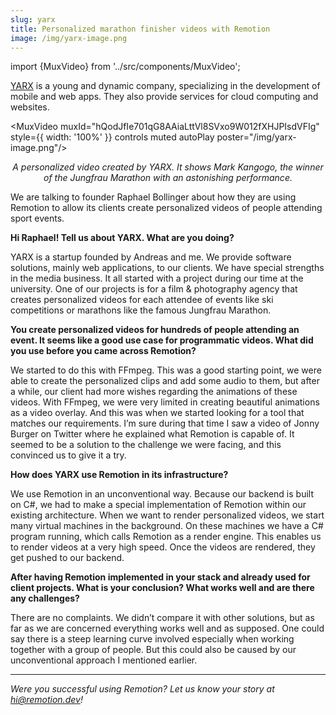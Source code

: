 ```yaml
---
slug: yarx
title: Personalized marathon finisher videos with Remotion
image: /img/yarx-image.png
---
```


import {MuxVideo} from '../src/components/MuxVideo';

[YARX](https://www.yarx.ch/start) is a young and dynamic company, specializing in the development of mobile and web apps. They also provide services for cloud computing and websites.

<MuxVideo muxId="hQodJfIe701qG8AAiaLttVl8SVxo9W012fXHJPIsdVFIg" style={{
  width: '100%'
}} controls muted autoPlay poster="/img/yarx-image.png"/>

<p align="center"><em  style={{fontSize: "0.9em"}}>A personalized video created by YARX. It shows Mark Kangogo, the winner of the Jungfrau Marathon with an astonishing performance.</em></p>

We are talking to founder Raphael Bollinger about how they are using Remotion to allow its clients create personalized videos of people attending sport events.

**Hi Raphael! Tell us about YARX. What are you doing?**

YARX is a startup founded by Andreas and me. We provide software solutions, mainly web applications, to our clients. We have special strengths in the media business. It all started with a project during our time at the university. One of our projects is for a film & photography agency that creates personalized videos for each attendee of events like ski competitions or marathons like the famous Jungfrau Marathon.

**You create personalized videos for hundreds of people attending an event. It seems like a good use case for programmatic videos. What did you use before you came across Remotion?**

We started to do this with FFmpeg. This was a good starting point, we were able to create the personalized clips and add some audio to them, but after a while, our client had more wishes regarding the animations of these videos. With FFmpeg, we were very limited in creating beautiful animations as a video overlay. And this was when we started looking for a tool that matches our requirements. I’m sure during that time I saw a video of Jonny Burger on Twitter where he explained what Remotion is capable of. It seemed to be a solution to the challenge we were facing, and this convinced us to give it a try.

**How does YARX use Remotion in its infrastructure?**

We use Remotion in an unconventional way. Because our backend is built on C#, we had to make a special implementation of Remotion within our existing architecture. When we want to render personalized videos, we start many virtual machines in the background. On these machines we have a C# program running, which calls Remotion as a render engine. This enables us to render videos at a very high speed. Once the videos are rendered, they get pushed to our backend.

**After having Remotion implemented in your stack and already used for client projects. What is your conclusion? What works well and are there any challenges?**

There are no complaints. We didn’t compare it with other solutions, but as far as we are concerned everything works well and as supposed. One could say there is a steep learning curve involved especially when working together with a group of people. But this could also be caused by our unconventional approach I mentioned earlier.

---

_Were you successful using Remotion? Let us know your story at hi@remotion.dev!_

